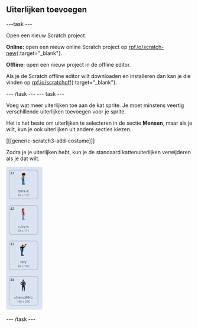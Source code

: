 ## Uiterlijken toevoegen

\---task \---

Open een nieuw Scratch project.

**Online:** open een nieuw online Scratch project op [rpf.io/scratch-new](http://rpf.io/scratch-new){:target="_blank"}.

**Offline:** open een nieuw project in de offline editor.

Als je de Scratch offline editor wilt downloaden en installeren dan kan je die vinden op [rpf.io/scratchoff](http://rpf.io/scratchoff){:target="_blank"}.

\--- /task \--- \--- task \---

Voeg wat meer uiterlijken toe aan de kat sprite. Je moet minstens veertig verschillende uiterlijken toevoegen voor je sprite.

Het is het beste om uiterlijken te selecteren in de sectie **Mensen**, maar als je wilt, kun je ook uiterlijken uit andere secties kiezen.

[[[generic-scratch3-add-costume]]]

Zodra je je uiterlijken hebt, kun je de standaard kattenuiterlijken verwijderen als je dat wilt.

![uiterlijken](images/costumes.png)

\--- /task \---